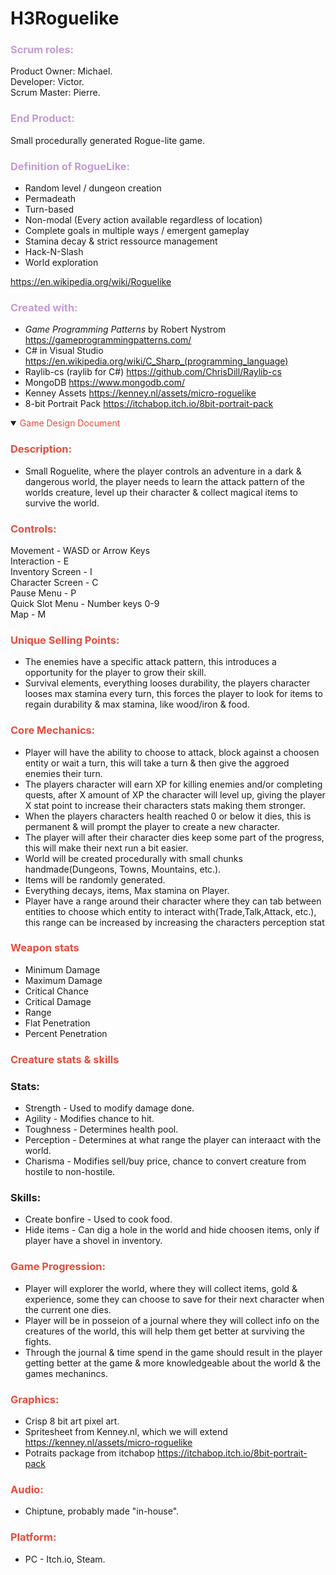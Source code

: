 # H3Roguelike
### <span style="color:#C39BD3 ">Scrum roles:</span>

Product Owner: Michael.</br>
Developer: Victor.</br>
Scrum Master: Pierre.

### <span style="color:#C39BD3 ">End Product:</span>

Small procedurally generated Rogue-lite game.

### <span style="color:#C39BD3 ">Definition of RogueLike:</span>

* Random level / dungeon creation
* Permadeath
* Turn-based
* Non-modal (Every action available regardless of location)
* Complete goals in multiple ways / emergent gameplay
* Stamina decay & strict ressource management
* Hack-N-Slash
* World exploration

https://en.wikipedia.org/wiki/Roguelike

### <span style="color:#C39BD3 ">Created with:</span>
* *Game Programming Patterns* by Robert Nystrom https://gameprogrammingpatterns.com/
* C# in Visual Studio https://en.wikipedia.org/wiki/C_Sharp_(programming_language)
* Raylib-cs (raylib for C#) https://github.com/ChrisDill/Raylib-cs
* MongoDB https://www.mongodb.com/
* Kenney Assets https://kenney.nl/assets/micro-roguelike
* 8-bit Portrait Pack https://itchabop.itch.io/8bit-portrait-pack


<details open><summary><span style="color:#E74C3C ">Game Design Document</span></summary>

### <span style="color:#E74C3C ">Description:</span>
* Small Roguelite, where the player controls an adventure in a dark & dangerous world,
the player needs to learn the attack pattern of the worlds creature, level up their character & collect magical items to survive the world.

### <span style="color:#E74C3C ">Controls:</span>
Movement - WASD or Arrow Keys</br>
Interaction - E</br>
Inventory Screen - I</br>
Character Screen - C</br>
Pause Menu - P</br>
Quick Slot Menu - Number keys 0-9</br>
Map - M</br>

### <span style="color:#E74C3C ">Unique Selling Points:</span>
* The enemies have a specific attack pattern, this introduces a opportunity for the player to grow their skill.</br>
* Survival elements, everything looses durability, the players character looses max stamina every turn, this forces the player to look for items to regain durability & max stamina, like wood/iron & food.</br>

### <span style="color:#E74C3C ">Core Mechanics:</span>
* Player will have the ability to choose to attack, block against a choosen entity or wait a turn, 
this will take a turn & then give the aggroed enemies their turn.</br>
* The players character will earn XP for killing enemies and/or completing quests, after X amount of XP the character will level up, giving the player X stat point to increase their characters stats making them stronger.</br>
* When the players characters health reached 0 or below it dies, this is permanent & will prompt the player to create a new character.</br>
* The player will after their character dies keep some part of the progress, this will make their next run a bit easier.</br>
* World will be created procedurally with small chunks handmade(Dungeons, Towns, Mountains, etc.).</br>
* Items will be randomly generated.</br>
* Everything decays, items, Max stamina on Player.</br>
* Player have a range around their character where they can tab between entities to choose which entity to interact with(Trade,Talk,Attack, etc.),
this range can be increased by increasing the characters perception stat</br>

### <span style="color:#E74C3C ">Weapon stats</span>
* Minimum Damage
* Maximum Damage
* Critical Chance
* Critical Damage
* Range
* Flat Penetration
* Percent Penetration

### <span style="color:#E74C3C ">Creature stats & skills</span>
### Stats:
* Strength - Used to modify damage done.
* Agility - Modifies chance to hit.
* Toughness - Determines health pool.
* Perception - Determines at what range the player can interaact with the world.
* Charisma - Modifies sell/buy price, chance to convert creature from hostile to non-hostile.
### Skills:
* Create bonfire - Used to cook food.
* Hide items - Can dig a hole in the world and hide choosen items, only if player have a shovel in inventory.

### <span style="color:#E74C3C ">Game Progression:</span>
* Player will explorer the world, where they will collect items, gold & experience, some they can choose to save for their next character when the current one dies.</br>
* Player will be in posseion of a journal where they will collect info on the creatures of the world, this will help them get better at surviving the fights.</br>
* Through the journal & time spend in the game should result in the player getting better at the game & more knowledgeable about the world & the games mechanincs.</br>

### <span style="color:#E74C3C ">Graphics:</span>
* Crisp 8 bit art pixel art.</br>
* Spritesheet from Kenney.nl, which we will extend https://kenney.nl/assets/micro-roguelike</br>
* Potraits package from itchabop https://itchabop.itch.io/8bit-portrait-pack</br>

### <span style="color:#E74C3C ">Audio:</span>
* Chiptune, probably made "in-house".

### <span style="color:#E74C3C ">Platform:</span>
* PC - Itch.io, Steam.

</details>

